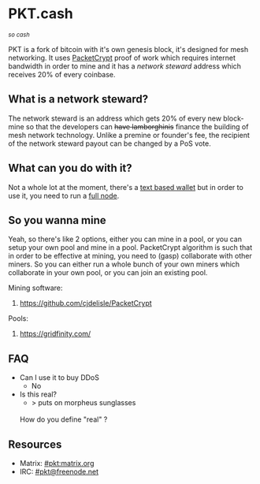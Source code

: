 # PKT.cash
<small>*so cash*</small>

PKT is a fork of bitcoin with it's own genesis block, it's designed for mesh networking. It uses [PacketCrypt](https://github.com/cjdelisle/PacketCrypt) proof of work which requires internet bandwidth in order to mine and it has a *network steward* address which receives 20% of every coinbase.

## What is a network steward?
The network steward is an address which gets 20% of every new block-mine so that the developers can <s>have lamborghinis</s> finance the building of mesh network technology. Unlike a premine or founder's fee, the recipient of the network steward payout can be changed by a PoS vote.

## What can you do with it?
Not a whole lot at the moment, there's a [text based wallet](https://github.com/cjdelisle/pkt-wallet) but in order to use it, you need to run a [full node](https://github.com/cjdelisle/pktd).

## So you wanna mine
Yeah, so there's like 2 options, either you can mine in a pool, or you can setup your own pool and mine in a pool. PacketCrypt algorithm is such that in order to be effective at mining, you need to (gasp) collaborate with other miners. So you can either run a whole bunch of your own miners which collaborate in your own pool, or you can join an existing pool.

Mining software:
1. https://github.com/cjdelisle/PacketCrypt

Pools:
1. https://gridfinity.com/


## FAQ

* Can I use it to buy DDoS
  * No
* Is this real?
  * \> puts on morpheus sunglasses
  <br/>
  How do you define "real" ?

## Resources

* Matrix: [#pkt:matrix.org](https://riot.im/app/#/room/#pkt:m.trnsz.com)
* IRC: [#pkt@freenode.net](https://kiwiirc.com/client/irc.freenode.net/?nick=suchchatter|?#pkt)

